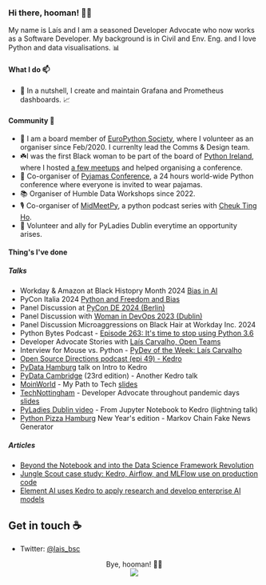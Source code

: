 ### Hi there, hooman! 👋🏽

My name is Laís and I am a seasoned Developer Advocate who now works as a Software Developer. My background is in Civil and Env. Eng. and I love Python and data visualisations. 📊

#### What I do 📫

- 🔭 In a nutshell, I create and maintain Grafana and Prometheus dashboards. 📈

#### Community 🧜‍
- 🐍 I am a board member of [EuroPython Society](https://europython-society.org/about/), where I volunteer as an organiser since Feb/2020. I currenlty lead the Comms & Design team.
- ☘️I was the first Black woman to be part of the board of [Python Ireland](https://python.ie/), where I hosted [a few meetups](https://www.youtube.com/playlist?list=PLNeBS51Q0m98sqBDz8_HyAFqp8YW78-g8) and helped organising a conference.
- 🧶 Co-organiser of [Pyjamas Conference](twitter.com/pyjamasconf), a 24 hours world-wide Python conference where everyone is invited to wear pajamas.
- 📚 Organiser of Humble Data Workshops since 2022.
- 🎙️ Co-organiser of [MidMeetPy](https://dev.to/midmeetpy), a python podcast series with [Cheuk Ting Ho](https://cheuk.dev/).
- 📔 Volunteer and ally for PyLadies Dublin everytime an opportunity arises.

<!--
**laisbsc/laisbsc** is a ✨ _special_ ✨ repository because its `README.md` (this file) appears on your GitHub profile.

Here are some ideas to get you started:

- 🔭 I’m currently working on ...
- 🌱 I’m currently learning ...
- 👯 I’m looking to collaborate on ...
- 🤔 I’m looking for help with ...
- 💬 Ask me about:
  * DevRel-related things;
  * Python (keep in mind I am a newbie, but glad to point a direction - hoping it's the right one);
- 📫 How to reach me: ...
- 😄 Pronouns: ...
- ⚡ Fun fact: ...
-->

#### Thing's I've done

##### Talks
* Workday & Amazon at Black Histopry Month 2024 [Bias in AI](https://ti.to/tech-talks/black-history-month)
* PyCon Italia 2024 [Python and Freedom and Bias](https://www.youtube.com/watch?v=RiqWAyE1McM)
* Panel Discussion at [PyCon DE 2024 (Berlin)](https://www.youtube.com/watch?v=WRhAUBwWEgU)
* Panel Discussion with [Woman in DevOps 2023 (Dublin)](https://www.meetup.com/women-in-devops/events/293293768/?eventOrigin=group_events_list)
* Panel Discussion Microaggressions on Black Hair at Workday Inc. 2024
* Python Bytes Podcast - [Episode 263: It's time to stop using Python 3.6](https://pythonbytes.fm/episodes/show/263/it-s-time-to-stop-using-python-3.6)
* Developer Advocate Stories with [Laís Carvalho, Open Teams](https://www.youtube.com/watch?v=WuSLMHud9k8&pp=ygUNbGFpcyBjYXJ2YWxobw%3D%3D)
* Interview for Mouse vs. Python - [PyDev of the Week: Laís Carvalho](https://www.blog.pythonlibrary.org/2022/01/10/pydev-of-the-week-lais-carvalho/)
* [Open Source Directions podcast (epi 49) - Kedro](https://www.youtube.com/watch?v=USiedaclFzk&ab_channel=OpenTeams) 
* [PyData Hamburg](https://youtu.be/FY9aqax1wNs?t=3149) talk on Intro to Kedro
* [PyData Cambridge](https://youtu.be/0xD9cTd_xO4?t=2693) (23rd edition) - Another Kedro talk
* [MoinWorld](https://www.linkedin.com/feed/update/urn:li:activity:6716701390179188736/) - My Path to Tech [slides](https://drive.google.com/file/d/1jFTaFl6itoNrhecKH6IyOXJG2-r9vGYy/view?usp=sharing)
* [TechNottingham](https://www.technottingham.com/events/wit-november-2020) - Developer Advocate throughout pandemic days [slides](https://drive.google.com/file/d/1MN6aJ_1m8q6K5mVrZkiddkyPLsDA0Jyc/view)
* [PyLadies Dublin video](https://youtu.be/-TtzMLM9dT8?t=2461) - From Jupyter Notebook to Kedro (lightning talk)
* [Python Pizza Hamburg](https://twitter.com/pythonpizzaconf/status/1344745723074588674) New Year's edition - Markov Chain Fake News Generator


##### Articles
* [Beyond the Notebook and into the Data Science Framework Revolution](https://medium.com/quantumblack/beyond-the-notebook-and-into-the-data-science-framework-revolution-a7fd364ab9c4)
* [Jungle Scout case study: Kedro, Airflow, and MLFlow use on production code](https://junglescouteng.medium.com/jungle-scout-case-study-kedro-airflow-and-mlflow-use-on-production-code-150d7231d42e)
* [Element AI uses Kedro to apply research and develop enterprise AI models](https://medium.com/quantumblack/element-ai-uses-kedro-to-apply-research-and-develop-enterprise-ai-models-bbbf2e3ff722)


## Get in touch :coffee:
* Twitter: [@lais_bsc](twitter.com/lais_bsc)

<p align="center"> 
Bye, hooman! 👋🏽 <br>
  <img src="https://profile-counter.glitch.me/laisbsc/count.svg"/>
</p>
